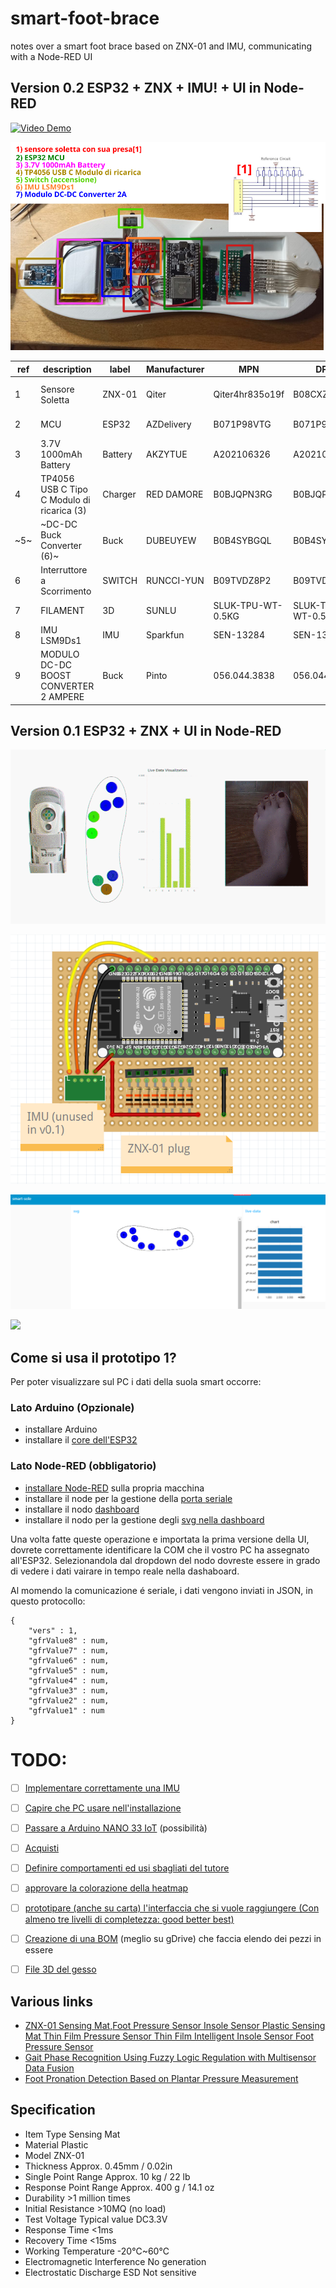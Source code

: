 # smart-foot-brace
notes over a smart foot brace based on ZNX-01 and IMU, communicating with a Node-RED UI

## Version 0.2 ESP32 + ZNX + IMU! + UI in Node-RED

[![Video Demo](https://img.youtube.com/vi/xqr3MOrHMZ4/0.jpg)](https://www.youtube.com/watch?v=xqr3MOrHMZ4)


![](https://github.com/vongomben/smart-foot-brace/blob/main/img/v02.png)

|ref|description                               |label  |Manufacturer|MPN               |DPN               |link                                                                                          |
|---|------------------------------------------|-------|------------|------------------|------------------|----------------------------------------------------------------------------------------------|
|1  |Sensore Soletta                           |ZNX-01 |Qiter       |Qiter4hr835o19f   |B08CXZ6QWM        |https://www.amazon.it/intelligente-pressione-Accessorio-tappetino-sensibile/dp/B08CXZ6QWM     |
|2  |MCU                                       |ESP32  |AZDelivery  |B071P98VTG        |B071P98VTG        |https://www.amazon.it/AZDelivery-NodeMCU-Development-Arduino-gratuito/dp/B071P98VTG/          |
|3  | 3.7V 1000mAh Battery                     |Battery|AKZYTUE     |A202106326        |A202106326        |https://www.amazon.it/AKZYTUE-Batteria-ricaricabile-polimeri-connettore/dp/B0983K9BMK/        |
|4  |TP4056 USB C Tipo C Modulo di ricarica (3)|Charger|RED DAMORE  |B0BJQPN3RG        |B0BJQPN3RG        |https://www.amazon.it/RED-DAMORE-ricarica-batteria-protezione/dp/B0BJQPN3RG/                  |
|~5~  |~DC-DC Buck Converter (6)~                  |Buck   |DUBEUYEW    |B0B4SYBGQL        |B0B4SYBGQL        |https://www.amazon.it/DUBEUYEW-Converter-Modulo-alimentazione-regolabile/dp/B0B4SYBGQL        |
|6  |Interruttore a Scorrimento                |SWITCH |RUNCCI-YUN  |B09TVDZ8P2        |B09TVDZ8P2        |https://www.amazon.it/RUNCCI-YUN-Interruttore-Scorrimento-Posizione-Elettronici/dp/B09TVDZ8P2/|
|7  |FILAMENT                                  |3D     |SUNLU       |‎SLUK-TPU-WT-0.5KG|‎SLUK-TPU-WT-0.5KG|https://www.amazon.it/SUNLU-Filament-Dimensional-Accuracy-Printing/dp/B07R6PMXSP              |
|8  |IMU LSM9Ds1                               |IMU    |Sparkfun    |SEN-13284         |SEN-13284         |https://www.sparkfun.com/products/retired/13284                                               |
|9  |MODULO DC-DC BOOST CONVERTER 2 AMPERE     |Buck   |Pinto       |056.044.3838      |056.044.3838      |                                                                                              |



## Version 0.1 ESP32 + ZNX + UI in Node-RED

![](https://github.com/vongomben/smart-foot-brace/blob/main/img/2023-06-30%2019-23-06_470-500.gif?raw=true)

![](https://github.com/vongomben/smart-foot-brace/blob/main/img/v01.png?raw=true)

![](https://github.com/vongomben/smart-foot-brace/blob/main/img/ui.PNG?raw=true)

![](https://github.com/vongomben/smart-foot-brace/blob/main/img/Gesso-Smart-01.gif?raw=true)

## Come si usa il prototipo 1?

Per poter visualizzare sul PC i dati della suola smart occorre:

### Lato Arduino (Opzionale)

* installare Arduino
* installare il [core dell'ESP32](https://randomnerdtutorials.com/installing-the-esp32-board-in-arduino-ide-windows-instructions/)

### Lato Node-RED (obbligatorio)

* [installare Node-RED](https://nodered.org/docs/getting-started/windows) sulla propria macchina
* installare il node per la gestione della [porta seriale](https://flows.nodered.org/node/node-red-node-serialport)
* installare il nodo [dashboard](https://flows.nodered.org/node/node-red-dashboard)
* installare il nodo per la gestione degli [svg nella dashboard](https://flows.nodered.org/node/node-red-contrib-ui-svg) 

Una volta fatte queste operazione e importata la prima versione della UI, dovrete correttamente identificare la COM che il vostro PC ha assegnato all'ESP32. Selezionandola dal dropdown del nodo dovreste essere in grado di vedere i dati vairare in tempo reale nella dashaboard.

Al momendo la comunicazione é seriale, i dati vengono inviati in JSON, in questo protocollo:

```
{
    "vers" : 1,
    "gfrValue8" : num,
    "gfrValue7" : num,
    "gfrValue6" : num,
    "gfrValue5" : num,
    "gfrValue4" : num,
    "gfrValue3" : num,
    "gfrValue2" : num,
    "gfrValue1" : num
}
```

# TODO:

* [ ] [Implementare correttamente una IMU](https://github.com/vongomben/smart-foot-brace/issues/1)
* [ ] [Capire che PC usare nell'installazione](https://github.com/vongomben/smart-foot-brace/issues/2)
* [ ] [Passare a Arduino NANO 33 IoT](https://github.com/vongomben/smart-foot-brace/issues/3) (possibilità)
* [ ] [Acquisti](https://github.com/vongomben/smart-foot-brace/issues?q=is%3Aissue+is%3Aopen+label%3Aacquisti)
* [ ] [Definire comportamenti ed usi sbagliati del tutore](https://github.com/vongomben/smart-foot-brace/issues/5)
* [ ] [approvare la colorazione della heatmap](https://github.com/vongomben/smart-foot-brace/issues/6)
* [ ] [prototipare (anche su carta) l'interfaccia che si vuole raggiungere (Con almeno tre livelli di completezza: good better best)](https://github.com/vongomben/smart-foot-brace/issues/9)
* [ ] [Creazione di una BOM](https://github.com/vongomben/smart-foot-brace/issues/7) (meglio su gDrive) che faccia elendo dei pezzi in essere
* [ ] [File 3D del gesso](https://github.com/vongomben/smart-foot-brace/issues/8)





## Various links 

* [ZNX-01 Sensing Mat,Foot Pressure Sensor Insole Sensor Plastic Sensing Mat Thin Film Pressure Sensor Thin Film Intelligent Insole Sensor Foot Pressure Sensor](https://www.amazon.com/ZNX-01-Sensing-Pressure-Plastic-Intelligent/dp/B09PF5TNS8)  
* [Gait Phase Recognition Using Fuzzy Logic Regulation with Multisensor Data Fusion](https://www.hindawi.com/journals/js/2021/8776059/)
* [Foot Pronation Detection Based on Plantar Pressure Measurement](https://www.researchgate.net/publication/346509459_Foot_Pronation_Detection_Based_on_Plantar_Pressure_Measurement)


## Specification

* Item Type	Sensing Mat
* Material	Plastic
* Model	ZNX-01
* Thickness	Approx. 0.45mm / 0.02in
* Single Point Range	Approx. 10 kg / 22 lb
* Response Point Range	Approx. 400 g / 14.1 oz
* Durability	>1 million times
* Initial Resistance	>10MQ (no load)
* Test Voltage	Typical value DC3.3V
* Response Time	<1ms
* Recovery Time	<15ms
* Working Temperature	-20℃~60℃
* Electromagnetic Interference	No generation
* Electrostatic Discharge ESD	Not sensitive



